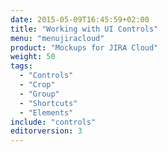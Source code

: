 ```yaml
---
date: 2015-05-09T16:45:59+02:00
title: "Working with UI Controls"
menu: "menujiracloud"
product: "Mockups for JIRA Cloud"
weight: 50
tags:
  - "Controls"
  - "Crop"
  - "Group"
  - "Shortcuts"
  - "Elements"
include: "controls"
editorversion: 3
---
```

